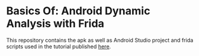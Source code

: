 # Basics Of: Android Dynamic Analysis with Frida

This repository contains the apk as well as Android Studio project and frida scripts used in the tutorial published [here](https://apphackr.com/basics-of-android-dynamic-analysis-with-frida/).
